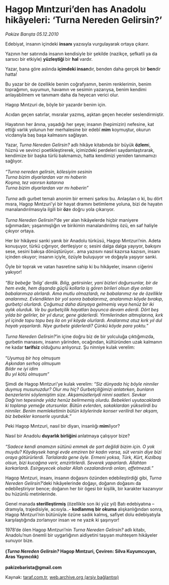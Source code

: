 # Hagop Mıntzuri’den has Anadolu hikâyeleri: ‘Turna Nereden Gelirsin?’

*Pakize Barışta 05.12.2010*

<div class="yazi"><p>Edebiyat, insanın içindeki <b>insanı</b> yazısıyla vurgulayarak ortaya çıkarır.</p>
<p>Yazının her satırında insanın kendisiyle bir şekilde (nazikçe, şefkatli ya da sarsıcı bir etkiyle) <b>yüzleştiği </b>bir <b>hal</b> vardır.</p>
<p>Yazar, bana göre aslında <b>içimdeki insan</b>dır, benden daha gerçek bir <b>ben</b>dir hatta! </p>
<p>Bu yazar bir de özellikle benim coğrafyamın, benim renklerimin, benim toprağımın, suyumun, havamın ve sesimin yazarıysa, benim kendimi anlayabilmem ve tanımam daha da heyecan verici olur.</p>
<p>Hagop Mıntzuri de, böyle bir yazardır benim için.</p>
<p>Acıdan geçen satırlar, mısralar yazmış, aşktan geçen heceler seslendirmiştir.</p>
<p>Hayatının her ânına, yaşadığı her şeye; insanın (hepimizin) nefesine, kat ettiği varlık yolunun her merhalesine bir edebî <b>mim</b> koymuştur, okurun vicdanıyla baş başa kalmasını sağlayan.</p>
<p>Yazar, <i>Turna Nereden Gelirsin? </i>adlı hikâye kitabında bir büyük <b>özlem</b>i, hüznü ve sevinci poetikleştirerek, içimizdeki perdeleri saydamlaştırarak, kendimize bir başka türlü bakmamızı, hatta kendimizi yeniden tanımamızı sağlıyor. <br/><br/><i>“Turna nereden gelirsin, kölesiyim sesinin<br/></i><i>Turna bizim diyarlardan var mı haberin<br/></i><i>Koşma, tez varırsın katarına <br/></i><i>Turna bizim diyarlardan var mı haberin”<br/><br/></i><i>Turna </i>adlı gurbet temalı anonim bir ermeni şarkısı bu. Anlaşılan o ki, bu dört mısra, Hagop Mıntzuri’yi bir hayat dramını betimleme yoluna, bizi de hayatın manalandırılmasıyla ilgili bir<b> öz</b>e doğru yola çıkarıyor.<br/><br/><i>Turna Nereden Gelirsin?</i>’de yer alan hikâyelerde hiçbir maniyere sığınmadan; yaşanmışlığın ve birikimin manalandırılmış özü, en saf haliyle çıkıyor ortaya.</p>
<p>Her bir hikâyesi sanki yanık bir Anadolu türküsü, Hagop Mıntzuri’nin. Adeta konuşuyor, türkü çığırıyor, dertleşiyor o; sesini dalga dalga yayıyor, bakışını sese, sesini bakışa dönüştürüyor.. ama yazısını nasıl kazırsa kazısın, insanı içinden okuyor; insanın içiyle, özüyle buluşuyor ve doğayla yaşıyor sanki. </p>
<p>Öyle bir toprak ve vatan hasretine sahip ki bu hikâyeler, insanın ciğerini yakıyor!<br/><br/><i>“Biz bebeğe ‘bılig’ derdik. Bılig, getirsinler, yani bizleri doğursunlar, bir de hem evde, hem dışarıda güçlü kollarla iş gören birileri olsun diye onları babalarımıza alırlardı. Ama mutlu olmazlardı, ne babalarımız ne de özellikle analarımız. Evlendikten bir yol sonra babalarımız, analarımızı köyde bırakıp, gurbetçi olurlardı. Çoğumuz daha dünyaya gelmemiş veya henüz bir iki aylık olurduk. Ve bu gurbetçilik hayatları boyunca devam ederdi. Dört beş yılda bir gelirler, bir yıl durur, gene giderlerdi. Yirmilerinden altmışlarına, kırk yıl içinde topu topu beş ila on yıl köyde olurlardı. Analarımız otuz kırk yıl dul hayatı yaşarlardı. Niye gurbete giderlerdi? Çünkü köyde para yoktu.”<br/><br/></i><i>Turna Nereden Gelirsin?</i>’in içine doğru biz de bir yolculuğa çıktığımızda, gurbetin manasını, insanın yârinden, ocağından, kültüründen uzak kalmanın ne kadar <b>tarifsiz</b> olduğunu anlıyoruz. Şu ninniye kulak verelim:<br/><br/>“<i>Uyumuş bir hoş olmuşum<br/></i><i>Aşkından serhoş olmuşum<br/></i><i>Bıldır ne iyi idim<br/></i><i>Bu yıl kötü olmuşum”</i></p>
<p>Şimdi de Hagop Mıntzuri’ye kulak verelim: <i>“Siz dünyada hiç böyle ninniler duymuş musunuzdur? Olur mu hiç? Gurbetçiliğimizi anlatırken, bunların benzerlerini söylemiştim size</i>.<i> Akşamüstleriydi ninni saatleri. Sevkar Dağı’nın tepesinde yıldız henüz belirmemiş olurdu. Bebekleri uyutacaklardı ki toplanıp yemeğe otursunlar. Bütün evlerden, sokaklardan yükselirdi bu ninniler. Benim memleketimin bütün köylerinde konser verilirdi her akşam, biz bebekler konserle uyurduk.”</i> </p>
<p>Peki Hagop Mıntzuri, nasıl bir diyarı, insanlığı<b> mim</b>liyor? </p>
<p>Nasıl bir Anadolu <b>duyarlık birliğini </b>anlatmaya çalışıyor bize?<br/><br/><i>“Sadece kendi anamızın sütünü emmek de şart değildi bizim için. O yok muydu? Köydeysek hangi evde emziren bir kadın varsa, süt versin diye bizi oraya götürürlerdi. Tarlalarda gene öyle. Ermeni yoksa, Türk, Kürt, Kızılbaş olsun, bizi kucağına verir, emzirtirlerdi. Severek yaparlardı. Allahtan korkarlardı. Esirgeyecek olsalar Allah cezalandırırdı onları, affetmezdi.”</i></p>
<p>Hagop Mıntzuri, insanı, insanın doğasını özünden edebileştirdiği gibi, <i>Turna Nereden Gelirsin?</i>’deki hikâyelerinde doğayı, doğanın doğasını da edebîleştiriyor bence; doğanın her bir ögesi bir kişilik, bir karakter kazanıyor bu hüzünlü metinlerinde.</p>
<p>Genel manada<b> sterilleştirmiş</b> (özellikle son iki yüz yıl) Batı edebiyatına –dramıyla, trajedisiyle, acısıyla..- <b>kodlanmış bir okuma</b> alışkanlığından sonra, Hagop Mıntzuri’nin bütünüyle özüne sadık kalmış, safiyet dolu edebiyatıyla karşılaştığında zorlanıyor insan ve ne yazık ki şaşırıyor!</p>
<p>1978’de ölen Hagop Mıntzuri’nin <i>Turna Nereden Gelirsin? </i>adlı kitabı, Anadolu’nun önemli bir uygarlığının aidiyetini taşıyan muhteşem hikâyeler sunuyor bize.<br/><br/><b>(<i>Turna Nereden Gelirsin?</i> Hagop Mıntzuri, Çeviren: Silva Kuyumcuyan, Aras Yayıncılık)<br/><br/></b><b>pakizebarista@gmail.com</b></p></div>

Kaynak: [taraf.com.tr](http://www.taraf.com.tr:80/pakize-barista/makale-hagop-mintzuri-den-has-anadolu-hikayeleri-turna.htm), [web.archive.org (arşiv bağlantısı)](http://web.archive.org/web/20101208052948/http://www.taraf.com.tr:80/pakize-barista/makale-hagop-mintzuri-den-has-anadolu-hikayeleri-turna.htm)
